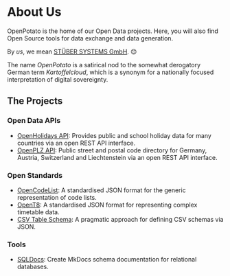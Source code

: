 # About Us

OpenPotato is the home of our Open Data projects. Here, you will also find Open Source tools for data exchange and data generation.

By *us*, we mean [STÜBER SYSTEMS GmbH](https://www.stueber.de). 😊

The name *OpenPotato* is a satirical nod to the somewhat derogatory German term *Kartoffelcloud*, which is a synonym for a nationally focused interpretation of digital sovereignty.

## The Projects

### Open Data APIs

+ [OpenHolidays API](https://www.openholidaysapi.org/): Provides public and school holiday data for many countries via an open REST API interface.
+ [OpenPLZ API](https://www.openplzapi.org/): Public street and postal code directory for Germany, Austria, Switzerland and Liechtenstein via an open REST API interface.

### Open Standards

+ [OpenCodeList](https://openpotato.github.io/opencodelist/en/): A standardised JSON format for the generic representation of code lists.
+ [OpenT8](https://openpotato.github.io/opent8/): A standardised JSON format for representing complex timetable data.
+ [CSV Table Schema](https://openpotato.github.io/csv-table-schema/): A pragmatic approach for defining CSV schemas via JSON.

### Tools

+ [SQLDocs](https://github.com/openpotato/sqldocs): Create MkDocs schema documentation for relational databases.